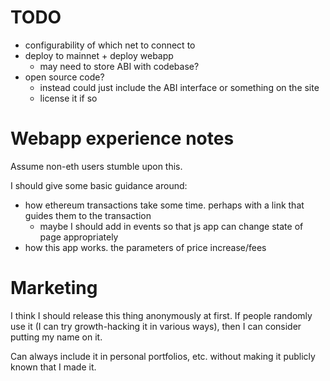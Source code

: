 # TODO
- configurability of which net to connect to
- deploy to mainnet + deploy webapp
  - may need to store ABI with codebase?
- open source code?
  - instead could just include the ABI interface or something on the site
  - license it if so

# Webapp experience notes

Assume non-eth users stumble upon this.

I should give some basic guidance around:
- how ethereum transactions take some time. perhaps with a link that guides them to the transaction
  - maybe I should add in events so that js app can change state of page appropriately
- how this app works. the parameters of price increase/fees

# Marketing

I think I should release this thing anonymously at first. If people randomly use it (I can try growth-hacking
it in various ways), then I can consider putting my name on it.

Can always include it in personal portfolios, etc. without making it publicly known that I made it.
